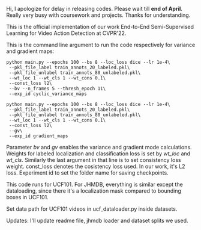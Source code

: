 Hi, I apologize for delay in releasing codes. Please wait till **end of April**. Really very busy with coursework and projects. Thanks for understanding.

This is the official implementation of our work End-to-End Semi-Supervised Learning for Video Action Detection at CVPR'22.

This is the command line argument to run the code respectively for variance and gradient maps:

```
python main.py --epochs 100 --bs 8 --loc_loss dice --lr 1e-4\
 --pkl_file_label train_annots_20_labeled.pkl\
 --pkl_file_unlabel train_annots_80_unlabeled.pkl\
 --wt_loc 1 --wt_cls 1 --wt_cons 0.1\
 --const_loss l2\
 --bv --n_frames 5 --thresh_epoch 11\
 --exp_id cyclic_variance_maps
```

```
python main.py --epochs 100 --bs 8 --loc_loss dice --lr 1e-4\
 --pkl_file_label train_annots_20_labeled.pkl\
 --pkl_file_unlabel train_annots_80_unlabeled.pkl\
 --wt_loc 1 --wt_cls 1 --wt_cons 0.1\
 --const_loss l2\
 --gv\
 --exp_id gradient_maps
```


Parameter *bv* and *gv* enables the variance and gradient mode calculations. Weights for labeled localization and classification loss is set by *wt_loc* and *wt_cls*. Similarly the last argument in that line is to set consistency loss weight. const_loss denotes the cosistency loss used. In our work, it's L2 loss. Experiment id to set the folder name for saving checkpoints.

This code runs for UCF101. For JHMDB, everything is similar except the dataloading, since there it's a localization mask compared to bounding boxes in UCF101.

Set data path for UCF101 videos in ucf_dataloader.py inside datasets.

Updates: I'll update readme file, jhmdb loader and dataset splits we used.
